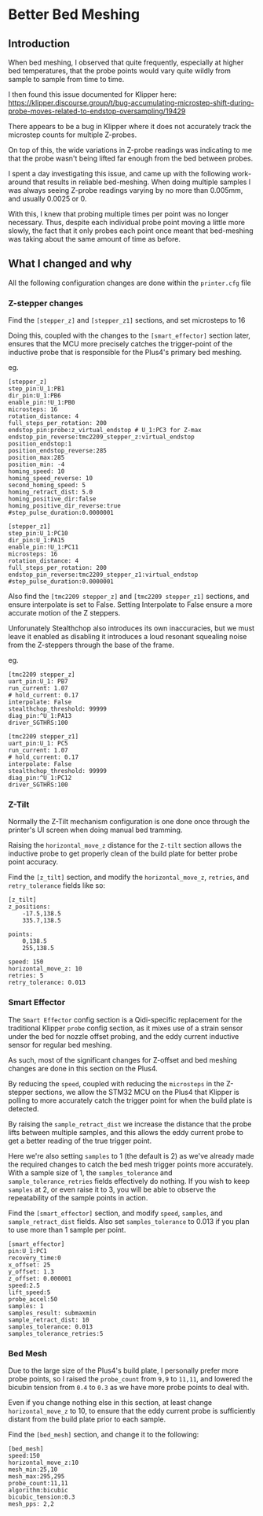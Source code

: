 # Better Bed Meshing

## Introduction

When bed meshing, I observed that quite frequently, especially at higher bed temperatures, that the probe points would vary quite wildly from sample to sample from time to time.

I then found this issue documented for Klipper here: https://klipper.discourse.group/t/bug-accumulating-microstep-shift-during-probe-moves-related-to-endstop-oversampling/19429

There appears to be a bug in Klipper where it does not accurately track the microstep counts for multiple Z-probes.

On top of this, the wide variations in Z-probe readings was indicating to me that the probe wasn't being lifted far enough from the bed between probes.

I spent a day investigating this issue, and came up with the following work-around that results in reliable bed-meshing.
When doing multiple samples I was always seeing Z-probe readings varying by no more than 0.005mm, and usually 0.0025 or 0.

With this, I knew that probing multiple times per point was no longer necessary.
Thus, despite each individual probe point moving a little more slowly, the fact that it only probes each point once meant that bed-meshing was taking about the same amount of time as before.

## What I changed and why

All the following configuration changes are done within the `printer.cfg` file

### Z-stepper changes

Find the `[stepper_z]` and `[stepper_z1]` sections, and set microsteps to 16

Doing this, coupled with the changes to the `[smart_effector]` section later, ensures that the MCU more precisely catches the trigger-point of the inductive probe that is responsible for the Plus4's primary bed meshing.

eg.

```
[stepper_z]
step_pin:U_1:PB1
dir_pin:U_1:PB6
enable_pin:!U_1:PB0
microsteps: 16
rotation_distance: 4
full_steps_per_rotation: 200
endstop_pin:probe:z_virtual_endstop # U_1:PC3 for Z-max
endstop_pin_reverse:tmc2209_stepper_z:virtual_endstop
position_endstop:1
position_endstop_reverse:285
position_max:285
position_min: -4
homing_speed: 10
homing_speed_reverse: 10
second_homing_speed: 5
homing_retract_dist: 5.0
homing_positive_dir:false
homing_positive_dir_reverse:true
#step_pulse_duration:0.0000001

[stepper_z1]
step_pin:U_1:PC10
dir_pin:U_1:PA15
enable_pin:!U_1:PC11
microsteps: 16
rotation_distance: 4
full_steps_per_rotation: 200
endstop_pin_reverse:tmc2209_stepper_z1:virtual_endstop
#step_pulse_duration:0.0000001
```

Also find the `[tmc2209 stepper_z]` and `[tmc2209 stepper_z1]` sections, and ensure interpolate is set to False.
Setting Interpolate to False ensure a more accurate motion of the Z steppers.

Unforunately Stealthchop also introduces its own inaccuracies, but we must leave it enabled as disabling it introduces a loud resonant squealing noise from the Z-steppers through the base of the frame.

eg.

```
[tmc2209 stepper_z]
uart_pin:U_1: PB7
run_current: 1.07
# hold_current: 0.17
interpolate: False
stealthchop_threshold: 99999
diag_pin:^U_1:PA13
driver_SGTHRS:100

[tmc2209 stepper_z1]
uart_pin:U_1: PC5
run_current: 1.07
# hold_current: 0.17
interpolate: False
stealthchop_threshold: 99999
diag_pin:^U_1:PC12
driver_SGTHRS:100
```

### Z-Tilt

Normally the Z-Tilt mechanism configuration is one done once through the printer's UI screen when doing manual bed tramming.

Raising the `horizontal_move_z` distance for the `Z-tilt` section allows the inductive probe to get properly clean of the build plate for better probe point accuracy.

Find the `[z_tilt]` section, and modify the `horizontal_move_z`, `retries`, and `retry_tolerance` fields like so:

```
[z_tilt]
z_positions:
    -17.5,138.5
    335.7,138.5

points:
    0,138.5
    255,138.5

speed: 150
horizontal_move_z: 10
retries: 5
retry_tolerance: 0.013
```


### Smart Effector

The `Smart Effector` config section is a Qidi-specific replacement for the traditional Klipper `probe` config section, as it mixes use of a strain sensor under the bed for nozzle offset probing, and the eddy current inductive sensor for regular bed meshing.

As such, most of the significant changes for Z-offset and bed meshing changes are done in this section on the Plus4.

By reducing the `speed`, coupled with reducing the `microsteps` in the Z-stepper sections, we allow the STM32 MCU on the Plus4 that Klipper is polling to more accurately catch the trigger point for when the build plate is detected.

By raising the `sample_retract_dist` we increase the distance that the probe lifts between multiple samples, and this allows the eddy current probe to get a better reading of the true trigger point.

Here we're also setting `samples` to 1 (the default is 2) as we've already made the required changes to catch the bed mesh trigger points more accurately.
With a sample size of 1, the `samples_tolerance` and `sample_tolerance_retries` fields effectively do nothing.
If you wish to keep `samples` at 2, or even raise it to 3, you will be able to observe the repeatability of the sample points in action.

Find the `[smart_effector]` section, and modify `speed`, `samples`, and `sample_retract_dist` fields.  Also set `samples_tolerance` to 0.013 if you plan to use more than 1 sample per point.

```
[smart_effector]
pin:U_1:PC1
recovery_time:0
x_offset: 25
y_offset: 1.3
z_offset: 0.000001
speed:2.5
lift_speed:5
probe_accel:50
samples: 1
samples_result: submaxmin
sample_retract_dist: 10
samples_tolerance: 0.013
samples_tolerance_retries:5
```

### Bed Mesh

Due to the large size of the Plus4's build plate, I personally prefer more probe points, so I raised the `probe_count` from `9,9` to `11,11`, and lowered the bicubin tension from `0.4` to `0.3` as we have more probe points to deal with.

Even if you change nothing else in this section, at least change `horizontal_move_z` to 10, to ensure that the eddy current probe is sufficiently distant from the build plate prior to each sample.

Find the `[bed_mesh]` section, and change it to the following:

```
[bed_mesh]
speed:150
horizontal_move_z:10
mesh_min:25,10
mesh_max:295,295
probe_count:11,11
algorithm:bicubic
bicubic_tension:0.3
mesh_pps: 2,2
```

